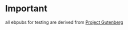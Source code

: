 # Important

all ebpubs for testing are derived from [Project Gutenberg](https://www.gutenberg.org/)
